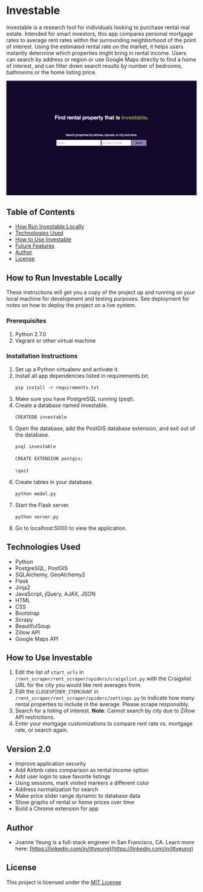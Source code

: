 Investable
======

Investable is a research tool for individuals looking to purchase rental real estate. Intended for smart investors, this app compares personal mortgage rates to average rent rates within the surrounding neighborhood of the point of interest. Using the estimated rental rate on the market, it helps users instantly determine which properties might bring in rental income. Users can search by address or region or use Google Maps directly to find a home of interest, and can filter down search results by number of bedrooms, bathrooms or the home listing price.

![Investable Homepage](/static/images/investable.png)


Table of Contents
------
* [How Run Investable Locally](#run)
* [Technologies Used](#technology)
* [How to Use Investable](#use)
* [Future Features](#nextversion)
* [Author](#author)
* [License](#license)


## <a name="run"></a>How to Run Investable Locally

These instructions will get you a copy of the project up and running on your local machine for development and testing purposes. See deployment for notes on how to deploy the project on a live system.

### Prerequisites

1. Python 2.7.0
2. Vagrant or other virtual machine

### Installation Instructions

1. Set up a Python virtualenv and activate it.
2. Install all app dependencies listed in requirements.txt.
    ```
    pip install -r requirements.txt
    ```
3. Make sure you have PostgreSQL running (psql).
4. Create a database named investable.
    ```
    CREATEDB investable
    ```
5. Open the database, add the PostGIS database extension, and exit out of the database.
    ```
    psql investable

    CREATE EXTENSION postgis;

    \quit
    ```
6. Create tables in your database.
    ```
    python model.py
    ```
7. Start the Flask server.
    ```
    python server.py
    ```
8. Go to localhost:5000 to view the application.


## <a name="technology"></a>Technologies Used

* Python
* PostgreSQL, PostGIS
* SQLAlchemy, GeoAlchemy2
* Flask
* Jinja2
* JavaScript, jQuery, AJAX, JSON
* HTML
* CSS
* Bootstrap
* Scrapy
* BeautifulSoup
* Zillow API
* Google Maps API


## <a name="use"></a>How to Use Investable
1. Edit the list of `start_urls` in `/rent_scraper/rent_scraper/spiders/craigslist.py` with the Craigslist URL for the city you would like rent averages from.
2. Edit the `CLOSESPIDER_ITEMCOUNT` in `/rent_scraper/rent_scraper/spiders/settings.py` to indicate how many rental properties to include in the average. Please scrape responsibly.
3. Search for a listing of interest. **Note**: Cannot search by city due to Zillow API restrictions.
4. Enter your mortgage customizations to compare rent rate vs. mortgage rate, or search again.


## <a name="nextversion"></a>Version 2.0
* Improve application security
* Add Airbnb rates comparison as rental income option
* Add user login to save favorite listings
* Using sessions, mark visited markers a different color
* Address normalization for search
* Make price slider range dynamic to database data
* Show graphs of rental or home prices over time
* Build a Chrome extension for app


## <a name="author"></a>Author

* Joanne Yeung is a full-stack engineer in San Francisco, CA. Learn more here: [https://linkedin.com/in/jttyeung](https://linkedin.com/in/jttyeung)


## <a name="license"></a>License

This project is licensed under the [MIT License](LICENSE.md)

